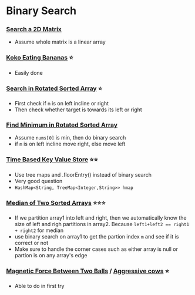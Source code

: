 # Binary Search

### [Search a 2D Matrix](https://leetcode.com/problems/search-a-2d-matrix/description/)

- Assume whole matrix is a linear array

### [Koko Eating Bananas](https://leetcode.com/problems/koko-eating-bananas/) ⭐️
- Easily done

### [Search in Rotated Sorted Array](https://leetcode.com/problems/search-in-rotated-sorted-array/description/) ⭐️
- First check if `m` is on left incline or right
- Then check whether target is towards its left or right

### [Find Minimum in Rotated Sorted Array](https://leetcode.com/problems/find-minimum-in-rotated-sorted-array/description/) 
- Assume `nums[0]` is min, then do binary search
- if `m` is on left incline move right, else move left


### [Time Based Key Value Store](https://leetcode.com/problems/time-based-key-value-store/description/)	⭐️⭐️

- Use tree maps and .floorEntry() instead of binary search
- Very good question
- `HashMap<String, TreeMap<Integer,String>> hmap`

### [Median of Two Sorted Arrays](https://leetcode.com/problems/median-of-two-sorted-arrays/description/) ⭐️⭐️⭐️
- If we partition array1 into left and right, then we automatically know the size of left and righ partitions in array2. Because `left1+left2 == right1 + right2` for median
- use binary search on array1 to get the partion index `m` and see if it is correct or not
- Make sure to handle the corner cases such as either array is null or partion is on any array's edge


### [Magnetic Force Between Two Balls](https://leetcode.com/problems/magnetic-force-between-two-balls/description/) / [Aggressive cows](https://www.spoj.com/problems/AGGRCOW/) ⭐️
- Able to do in first try
